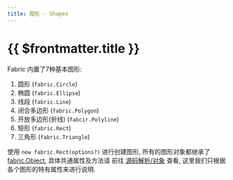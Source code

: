 ```yaml
---
title: 图形 - Shapes
---
```


# {{ $frontmatter.title }}

Fabric 内置了7种基本图形:
1. 圆形 (`fabric.Circle`)
2. 椭圆 (`fabric.Ellipse`)
3. 线段 (`fabric.Line`)
4. 闭合多边形 (`fabric.Polygon`)
5. 开放多边形(折线) (`fabcir.Polyline`)
6. 矩形 (`fabric.Rect`)
7. 三角形 (`fabric.Triangle`)

使用 `new fabric.Rect(options?)` 进行创建图形, 所有的图形对象都继承了 [fabric.Object](../source/object.md), 具体共通属性及方法请
前往 [源码解析/对象](../source/object.md) 查看, 这里我们只根据各个图形的特有属性来进行说明.

<!--@include: ./parts/rect.md-->

<!--@include: ./parts/triangle.md-->

<!--@include: ./parts/circle.md-->

<!--@include: ./parts/ellipse.md-->

<!--@include: ./parts/line.md-->

<!--@include: ./parts/polygon.md-->
